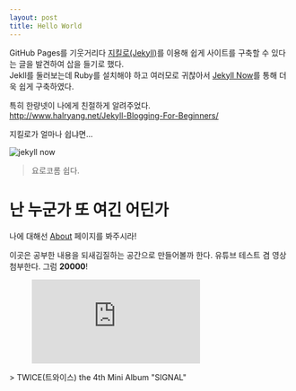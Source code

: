 ```yaml
---
layout: post
title: Hello World
---
```


GitHub Pages를 기웃거리다 <a href="https://jekyllrb.com/" target="_blank">지킬로(Jekyll)</a>를 이용해 쉽게 사이트를 구축할 수 있다는 글을 발견하여 삽을 들기로 했다.  
Jekll를 둘러보는데 Ruby를 설치해야 하고 여러모로 귀찮아서 <a href="https://github.com/barryclark/jekyll-now" target="_blank">Jekyll Now</a>를 통해 더욱 쉽게 구축하였다.

특히 한량넷이 나에게 친절하게 알려주었다.  
<http://www.halryang.net/Jekyll-Blogging-For-Beginners/>

지킬로가 얼마나 쉽냐면...

![jekyll now](https://raw.githubusercontent.com/barryclark/jekyll-now/master/images/step1.gif)
> 요로코롬 쉽다.

# 난 누군가 또 여긴 어딘가

나에 대해선 [About](/about/) 페이지를 봐주시라!

이곳은 공부한 내용을 되새김질하는 공간으로 만들어볼까 한다. 유튜브 테스트 겸 영상 첨부한다. 그럼 **20000**!

<figure class="video">
  <iframe src="https://www.youtube.com/embed/VQtonf1fv_s?rel=0&amp;showinfo=0" frameborder="0" allowfullscreen="true"></iframe>
</figure>
> TWICE(트와이스) the 4th Mini Album "SIGNAL"